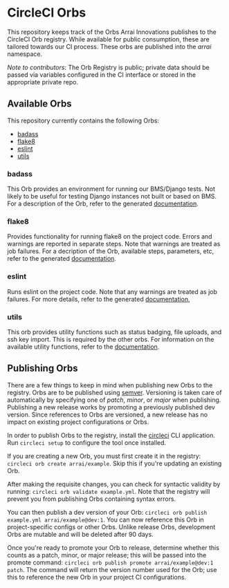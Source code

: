 # CircleCI Orbs

This repository keeps track of the Orbs Arrai Innovations publishes to the CircleCI Orb registry. While available for public consumption, these are tailored towards our CI process. These orbs are published into the *arrai* namespace.

*Note to contributors*: The Orb Registry is public; private data should be passed via variables configured in the CI interface or stored in the appropriate private repo.

## Available Orbs

This repository currently contains the following Orbs:
- [badass](https://circleci.com/orbs/registry/orb/arrai/badass)
- [flake8](https://circleci.com/orbs/registry/orb/arrai/flake8)
- [eslint](https://circleci.com/orbs/registry/orb/arrai/eslint)
- [utils](https://circleci.com/orbs/registry/orb/arrai/utils)

### badass
This Orb provides an environment for running our BMS/Django tests. Not likely to be useful for testing Django instances not built or based on BMS. For a description of the Orb, refer to the generated [documentation](https://circleci.com/orbs/registry/orb/arrai/badass).

### flake8
Provides functionality for running flake8 on the project code. Errors and warnings are reported in separate steps. Note that warnings are treated as job failures. For a decription of the Orb, available steps, parameters, etc, refer to the generated [documentation](https://circleci.com/orbs/registry/orb/arrai/flake8).

### eslint
Runs eslint on the project code. Note that any warnings are treated as job failures. For more details, refer to the generated [documentation](https://circleci.com/orbs/registry/orb/arrai/eslint),

### utils
This orb provides utility functions such as status badging, file uploads, and ssh key import. This is required by the other orbs. For information on the available utility functions, refer to the [documentation](https://circleci.com/orbs/registry/orb/arrai/utils).

## Publishing Orbs

There are a few things to keep in mind when publishing new Orbs to the registry. Orbs are to be published using [semver](https://devhints.io/semver). Versioning is taken care of automatically by specifying one of *patch*, *minor*, or *major* when publishing. Publishing a new release works by promoting a previously published dev version. Since references to Orbs are versioned, a new release has no impact on existing project configurations or Orbs.

In order to publish Orbs to the registry, install the [circleci](https://circleci.com/docs/2.0/creating-orbs/#installing-the-cli-for-the-first-time) CLI application. Run `circleci setup` to configure the tool once installed.

If you are creating a new Orb, you must first create it in the registry: `circleci orb create arrai/example`. Skip this if you're updating an existing Orb.

After making the requisite changes, you can check for syntactic validity by running: `circleci orb validate example.yml`. Note that the registry will prevent you from publishing Orbs containing syntax errors.

You can then publish a dev version of your Orb: `circleci orb publish example.yml arrai/example@dev:1`. You can now reference this Orb in project-specific configs or other Orbs. Unlike release Orbs, development Orbs are mutable and will be deleted after 90 days.

Once you're ready to promote your Orb to release, determine whether this counts as a patch, minor, or major release; this will be passed into the promote command: `circleci orb publish promote arrai/example@dev:1 patch`. The command will return the version number used for the Orb; use this to reference the new Orb in your project CI configurations.
